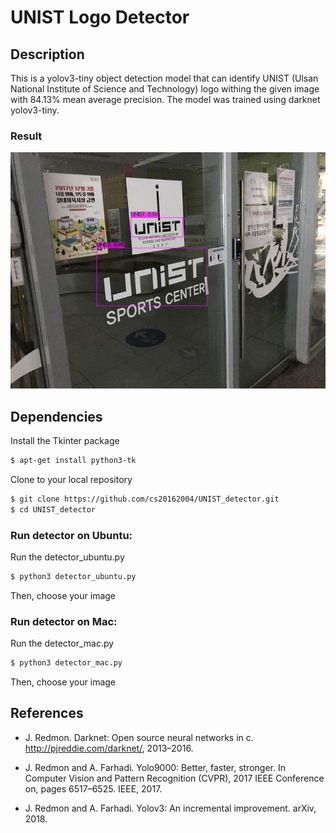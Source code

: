 # UNIST Logo Detector

## Description
This is a yolov3-tiny object detection model that can identify UNIST (Ulsan National Institute of Science and Technology) logo withing the given image with 84.13% mean average precision. The model was trained using darknet yolov3-tiny. 
### Result
![Darknet Logo](https://raw.githubusercontent.com/cs20162004/UNIST_detector/main/images/output2.jpg)

## Dependencies
Install the Tkinter package
```sh
$ apt-get install python3-tk
```
Clone to your local repository 
```sh
$ git clone https://github.com/cs20162004/UNIST_detector.git
$ cd UNIST_detector
```
### Run detector on Ubuntu:

Run the detector_ubuntu.py
```sh
$ python3 detector_ubuntu.py
```
Then, choose your image

### Run detector on Mac:

Run the detector_mac.py
```sh
$ python3 detector_mac.py
```
Then, choose your image

## References

- J. Redmon. Darknet: Open source neural networks in c.
http://pjreddie.com/darknet/, 2013–2016.

- J. Redmon and A. Farhadi. Yolo9000: Better, faster, stronger.
In Computer Vision and Pattern Recognition (CVPR), 2017
IEEE Conference on, pages 6517–6525. IEEE, 2017.

- J. Redmon and A. Farhadi. Yolov3: An incremental improvement. arXiv, 2018.
